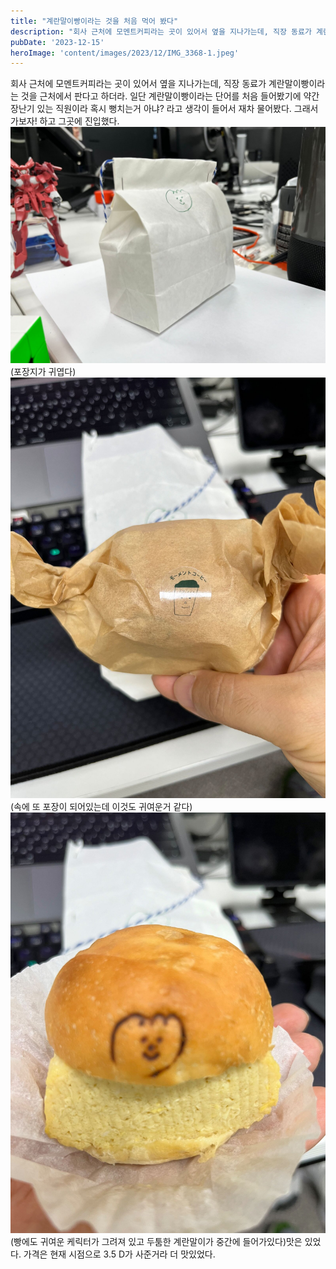 ```yaml
---
title: "계란말이빵이라는 것을 처음 먹어 봤다"
description: "회사 근처에 모멘트커피라는 곳이 있어서 옆을 지나가는데, 직장 동료가 계란말이빵이라는 것을 근처에서 판다고 하더라. 일단 계란말이빵이라는 단어를 처음 들어봤기에 약간 장난기 있는 직원이라 혹시 뻥치는거 아냐? 라고 생각이 들어서 재차 물어봤다. 그래서 가보자! 하고 그곳에 진입했다...."
pubDate: '2023-12-15'
heroImage: 'content/images/2023/12/IMG_3368-1.jpeg'
---
```


회사 근처에 모멘트커피라는 곳이 있어서 옆을 지나가는데, 직장 동료가 계란말이빵이라는 것을 근처에서 판다고 하더라. 일단 계란말이빵이라는 단어를 처음 들어봤기에 약간 장난기 있는 직원이라 혹시 뻥치는거 아냐? 라고 생각이 들어서 재차 물어봤다. 그래서 가보자! 하고 그곳에 진입했다.
![(포장지가 귀엽다)](content/images/2023/12/IMG_3368.jpeg)(포장지가 귀엽다)![(속에 또 포장이 되어있는데 이것도 귀여운거 같다)](content/images/2023/12/IMG_3370.jpeg)(속에 또 포장이 되어있는데 이것도 귀여운거 같다)![(빵에도 귀여운 케릭터가 그려져 있고 두툼한 계란말이가 중간에 들어가있다)](content/images/2023/12/IMG_3371.jpeg)(빵에도 귀여운 케릭터가 그려져 있고 두툼한 계란말이가 중간에 들어가있다)맛은 있었다. 가격은 현재 시점으로 3.5
D가 사준거라 더 맛있었다.